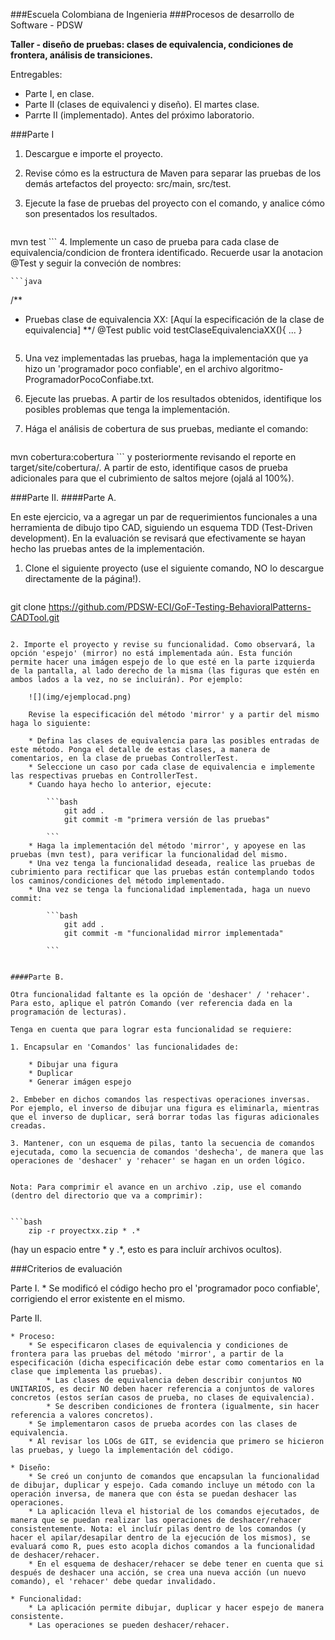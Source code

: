 ###Escuela Colombiana de Ingenieria
###Procesos de desarrollo de Software - PDSW


__Taller - diseño de pruebas: clases de equivalencia, condiciones de frontera, análisis de transiciones.__

Entregables: 

* Parte I, en clase.
* Parte II (clases de equivalenci y diseño). El martes clase.
* Parrte II (implementado). Antes del próximo laboratorio.

###Parte I

1. Descargue e importe el proyecto.
2. Revise cómo es la estructura de Maven para separar las pruebas de los demás artefactos del proyecto: src/main, src/test.
3. Ejecute la fase de pruebas del proyecto con el comando, y analice cómo son presentados los resultados.

	```
mvn test
	```
4. Implemente un caso de prueba para cada clase de equivalencia/condicion de frontera identificado. Recuerde usar la anotacion @Test y seguir la conveción de nombres: 

	```java
/**
* Pruebas clase de equivalencia XX: [Aquí la especificación de la clase de equivalencia]
**/
@Test
public void testClaseEquivalenciaXX(){
	...
}
	```

5. Una vez implementadas las pruebas, haga la implementación que ya hizo un 'programador poco confiable', en el archivo algoritmo-ProgramadorPocoConfiabe.txt.
6. Ejecute las pruebas. A partir de los resultados obtenidos, identifique los posibles problemas que tenga la implementación.
7. Hága el análisis de cobertura de sus pruebas, mediante el comando:
	
	```
mvn cobertura:cobertura
	```
	y posteriormente revisando el reporte en target/site/cobertura/. A partir de esto, identifique casos de prueba adicionales para que el cubrimiento de saltos mejore (ojalá al 100%).



###Parte II.
####Parte A.


En este ejercicio, va a agregar un par de requerimientos funcionales a una herramienta de dibujo tipo CAD, siguiendo un esquema TDD (Test-Driven development). En la evaluación se revisará que efectivamente se hayan hecho las pruebas antes de la implementación.

1. Clone el siguiente proyecto (use el siguiente comando, NO lo descargue directamente de la página!).

	```bash
git clone https://github.com/PDSW-ECI/GoF-Testing-BehavioralPatterns-CADTool.git
```

2. Importe el proyecto y revise su funcionalidad. Como observará, la opción 'espejo' (mirror) no está implementada aún. Esta función permite hacer una imágen espejo de lo que esté en la parte izquierda de la pantalla, al lado derecho de la misma (las figuras que estén en ambos lados a la vez, no se incluirán). Por ejemplo:
 
	![](img/ejemplocad.png)

	Revise la especificación del método 'mirror' y a partir del mismo haga lo siguiente:
	
	* Defina las clases de equivalencia para las posibles entradas de este método. Ponga el detalle de estas clases, a manera de comentarios, en la clase de pruebas ControllerTest.
	* Seleccione un caso por cada clase de equivalencia e implemente las respectivas pruebas en ControllerTest.
	* Cuando haya hecho lo anterior, ejecute:
	
		```bash		
			git add .			
			git commit -m "primera versión de las pruebas"
			
		```		
	* Haga la implementación del método 'mirror', y apoyese en las pruebas (mvn test), para verificar la funcionalidad del mismo.
	* Una vez tenga la funcionalidad deseada, realice las pruebas de cubrimiento para rectificar que las pruebas están contemplando todos los caminos/condiciones del método implementado.
	* Una vez se tenga la funcionalidad implementada, haga un nuevo commit:
	
		```bash		
			git add .			
			git commit -m "funcionalidad mirror implementada"
			
		```		


####Parte B.

Otra funcionalidad faltante es la opción de 'deshacer' / 'rehacer'. Para esto, aplique el patrón Comando (ver referencia dada en la programación de lecturas).

Tenga en cuenta que para lograr esta funcionalidad se requiere:

1. Encapsular en 'Comandos' las funcionalidades de:

	* Dibujar una figura
	* Duplicar
	* Generar imágen espejo

2. Embeber en dichos comandos las respectivas operaciones inversas. Por ejemplo, el inverso de dibujar una figura es eliminarla, mientras que el inverso de duplicar, será borrar todas las figuras adicionales creadas.

3. Mantener, con un esquema de pilas, tanto la secuencia de comandos ejecutada, como la secuencia de comandos 'deshecha', de manera que las operaciones de 'deshacer' y 'rehacer' se hagan en un orden lógico.


Nota: Para comprimir el avance en un archivo .zip, use el comando (dentro del directorio que va a comprimir):


```bash		
	zip -r proyectxx.zip * .*
```			
(hay un espacio entre * y .*, esto es para incluír archivos ocultos).


###Criterios de evaluación

Parte I.
	* Se modificó el código hecho pro el 'programador poco confiable', corrigiendo el error existente en el mismo.

Parte II.

	* Proceso:
		* Se especificaron clases de equivalencia y condiciones de frontera para las pruebas del método 'mirror', a partir de la especificación (dicha especificación debe estar como comentarios en la clase que implementa las pruebas).
			* Las clases de equivalencia deben describir conjuntos NO UNITARIOS, es decir NO deben hacer referencia a conjuntos de valores concretos (estos serían casos de prueba, no clases de equivalencia).
			* Se describen condiciones de frontera (igualmente, sin hacer referencia a valores concretos).
		* Se implementaron casos de prueba acordes con las clases de equivalencia.
		* Al revisar los LOGs de GIT, se evidencia que primero se hicieron las pruebas, y luego la implementación del código.
	
	* Diseño:
		* Se creó un conjunto de comandos que encapsulan la funcionalidad de dibujar, duplicar y espejo. Cada comando incluye un método con la operación inversa, de manera que con ésta se puedan deshacer las operaciones.
		* La aplicación lleva el historial de los comandos ejecutados, de manera que se puedan realizar las operaciones de deshacer/rehacer consistentemente. Nota: el incluír pilas dentro de los comandos (y hacer el apilar/desapilar dentro de la ejecución de los mismos), se evaluará como R, pues esto acopla dichos comandos a la funcionalidad de deshacer/rehacer.
		* En el esquema de deshacer/rehacer se debe tener en cuenta que si después de deshacer una acción, se crea una nueva acción (un nuevo comando), el 'rehacer' debe quedar invalidado.		

	* Funcionalidad:
		* La aplicación permite dibujar, duplicar y hacer espejo de manera consistente.
		* Las operaciones se pueden deshacer/rehacer.

